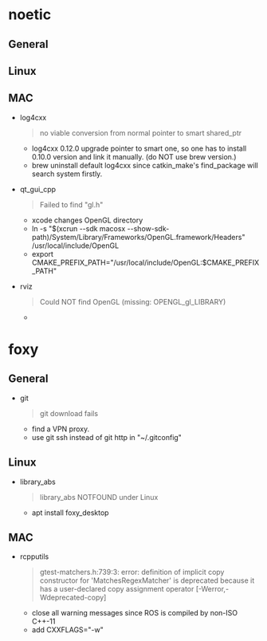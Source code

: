# noetic

## General


## Linux
## MAC
+ log4cxx

	> no viable conversion from normal pointer to smart shared_ptr
  
   - log4cxx 0.12.0 upgrade pointer to smart one, so one has to install 0.10.0 version and link it manually. (do NOT use brew version.)
   - brew uninstall default log4cxx since catkin\_make's find_package will search system firstly.
   
+ qt\_gui\_cpp

	> Failed to find "gl.h"
	
	- xcode changes OpenGL directory 
	- ln -s "$(xcrun --sdk macosx --show-sdk-path)/System/Library/Frameworks/OpenGL.framework/Headers" \
  		/usr/local/include/OpenGL
  	- export CMAKE_PREFIX_PATH="/usr/local/include/OpenGL:$CMAKE\_PREFIX\_PATH"
  
+ rviz

	>  Could NOT find OpenGL (missing: OPENGL_gl_LIBRARY)
	
	- 
	
# foxy
## General
+ git

	> git download fails

	- find a VPN proxy. 
	- use git ssh instead of git http in "~/.gitconfig"
		
## Linux

+ library_abs 

	> library_abs NOTFOUND under Linux
   
   - apt install foxy_desktop


## MAC
+ rcpputils

	> gtest-matchers.h:739:3: error: definition of implicit copy constructor for 'MatchesRegexMatcher' is deprecated because it has a user-declared copy assignment operator [-Werror,-Wdeprecated-copy]
	
	- close all warning messages since ROS is compiled by non-ISO C++-11
	- add CXXFLAGS="-w" 
